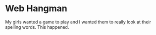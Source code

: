 # Web Hangman

My girls wanted a game to play and I wanted them to really look at their spelling words.  This happened.
